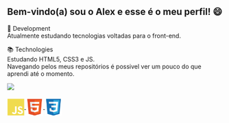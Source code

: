 ## Bem-vindo(a) sou o Alex e esse é o meu perfil! 😄

🎯 Development  <br>
 Atualmente estudando tecnologias voltadas para o front-end.
<br>

📚 Technologies <br>
 Estudando HTML5, CSS3 e JS. <br>
 Navegando pelos meus repositórios é possivel ver um pouco do que aprendi até o momento. <br>

 <div>
   <a href="https://github.com/AlexJjunio">
   <img height="180em" src="https://github-readme-stats.vercel.app/api?username=AlexJjunio&show_icons=true&theme=tokyonight&include_all_commits=true&count_private=true"/> <br>
</div>
  
  <div ><br>
  <img align="center" height ="40" alt="Js" src="https://raw.githubusercontent.com/devicons/devicon/master/icons/javascript/javascript-plain.svg">
  <img align="center" height ="40" alt="HTML" src="https://raw.githubusercontent.com/devicons/devicon/master/icons/html5/html5-original.svg">
  <img align="center" height ="40" alt="CSS" src="https://raw.githubusercontent.com/devicons/devicon/master/icons/css3/css3-original.svg">
</div>
